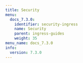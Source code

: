 ```yaml
---
title: Security
menu:
  docs_7.3.0:
    identifier: security-ingress
    name: Security
    parent: ingress-guides
    weight: 35
menu_name: docs_7.3.0
info:
  version: 7.3.0
---
```


